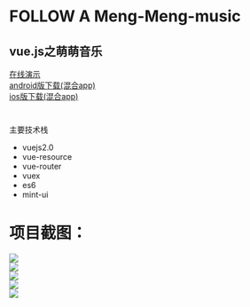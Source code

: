 <html>
  <body>
      <h1>FOLLOW A Meng-Meng-music</h1>
      <h2>vue.js之萌萌音乐</h2>
      <div><a href="http://www.xyslovekw.top/dist">在线演示</a></div>
      <div><a href="http://www.xyslovekw.top/android.rar">android版下载(混合app)</a></div>
      <div><a href="http://www.xyslovekw.top/ios.rar">ios版下载(混合app)</a></div>
      <div style="padding-top:40px">主要技术栈</div>
      <ul>
      <li>vuejs2.0</li>
      <li>vue-resource</li>
      <li>vue-router</li>
      <li>vuex</li>
      <li>es6</li>
      <li>mint-ui</li>
      </ul>
      <h1>项目截图：</h1>
      <div>
         <a href="http://www.xyslovekw.top/1.png">
            <img src="http://www.xyslovekw.top/1.png">
         </a>
      </div>
      <div>
         <a href="http://www.xyslovekw.top/2.png">
            <img src="http://www.xyslovekw.top/2.png">
         </a>
      </div>
      <div>
         <a href="http://www.xyslovekw.top/3.png">
            <img src="http://www.xyslovekw.top/3.png">
         </a>
      </div>
      <div>
         <a href="http://www.xyslovekw.top/4.png">
            <img src="http://www.xyslovekw.top/4.png">
         </a>
      </div>
      <div>
         <a href="http://www.xyslovekw.top/5.png">
            <img src="http://www.xyslovekw.top/5.png">
         </a>
      </div>
  </body>
</html>
